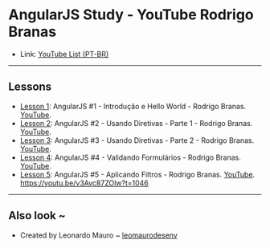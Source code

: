 # AngularJS Study - YouTube Rodrigo Branas

- Link: [YouTube List (PT-BR)](https://www.youtube.com/watch?v=_y7rKxqPoyg&list=PLQCmSnNFVYnTD5p2fR4EXmtlR6jQJMbPb)

---
## Lessons

- [Lesson 1](lesson/lesson-1/): AngularJS #1 - Introdução e Hello World - Rodrigo Branas. [YouTube](https://youtu.be/_y7rKxqPoyg).
- [Lesson 2](lesson/lesson-2/): AngularJS #2 - Usando Diretivas - Parte 1 - Rodrigo Branas. [YouTube](https://youtu.be/dCWkeFBCPnA).
- [Lesson 3](lesson/lesson-3/): AngularJS #3 - Usando Diretivas - Parte 2 - Rodrigo Branas. [YouTube](https://youtu.be/VcF7SySRkHs).
- [Lesson 4](lesson/lesson-4/): AngularJS #4 - Validando Formulários - Rodrigo Branas. [YouTube](https://youtu.be/HDjpIT2TLP0).
- [Lesson 5](lesson/lesson-5/): AngularJS #5 - Aplicando Filtros - Rodrigo Branas. [YouTube](https://youtu.be/v3Avc87ZOlw).
    https://youtu.be/v3Avc87ZOlw?t=1046
    
---
## Also look ~

- Created by Leonardo Mauro ~ [leomaurodesenv](https://github.com/leomaurodesenv/)
